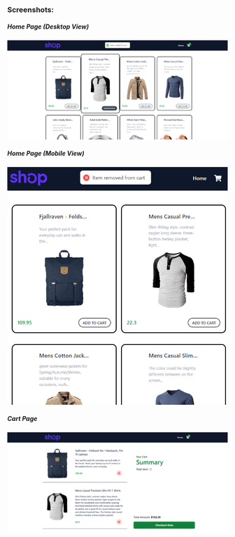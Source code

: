 <h3>Screenshots:</h3>

<div>
    <h5>Home Page (Desktop View)</h5>
    <img src="https://github.com/PrakharAgarwal135/Shopping-App/blob/main/public/readmess/Screenshot%202024-11-12%20160506.png">
</div>
<div>
    <h5>Home Page (Mobile View)</h5>
    <img src="https://github.com/PrakharAgarwal135/Shopping-App/blob/main/public/readmess/Screenshot%202024-11-12%20160624.png">
</div>

<div>
    <h5>Cart Page</h5>
    <img src="https://github.com/PrakharAgarwal135/Shopping-App/blob/main/public/readmess/Screenshot%202024-11-12%20161046.png">
</div>
